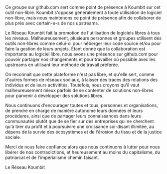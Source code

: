 Ce groupe sur github.com sert comme point de présence à Koumbit sur cet outil non-libre. Koumbit s'oppose généralement à toute utilisation de logiciel non-libre, mais nous maintenons ce point de présence afin de collaborer de plus près avec certain-e-s de nos upstreams.

Le Réseau Koumbit fait la promotion de l'utilisation de logiciels libres à tous les niveaux. Malheureusement, plusieurs personnes et groupes utilisent des outils non-libres comme celui-ci pour héberger leur code source et/ou pour faire la gestion de leurs projets. Étant donné que la collaboration est importante au logiciel libre, nous avons une présence sur github.com pour pouvoir partager nos changements et pour travailler où possible avec les upstreams en utilisant leur méthode de travail préferée.

On reconnait que cette plateforme n'est pas libre, et qu'elle sert, comme d'autres formes de réseaux sociaux, à laisser des traces des relations des individus et de leurs activitités. Toutefois, nous croyons qu'il vaut malheureusement mieux parfois de se contenter de solutions non-libres pour parvenir à développer des solutions libres.

Nous continuons d'encourager toutes et tous, personnes et organisations, de prendre en charge de manière autonome leurs données et leurs procédures, ainsi que de partager leurs connaissances dans leurs communautés plutôt que de se fier sur des entreprises qui ne cherchent qu'à tirer du profit et à poursuivire une croissance soi-disant illimitée, au dépens de la survie des écosystèmes et de l'érosion du tissu et de la justice sociale. 

Merci de nous faire confiance alors que nous continuons à lutter pour nous libérer de nos contradictions, et heureusement au moins du capitalisme, du patriarcat et de l'impérialisme chemin faisant.

Le Réseau Koumbit
